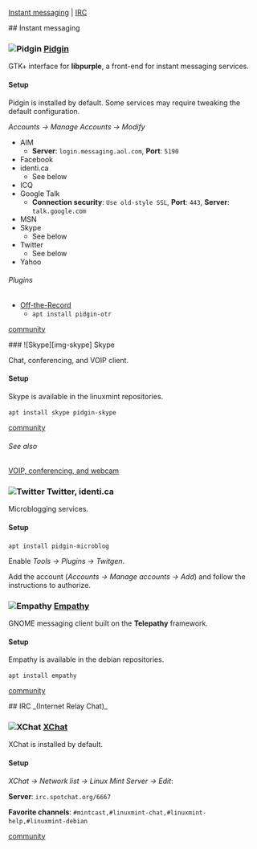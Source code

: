 [Instant messaging][anchor-instant-messaging] | [IRC][anchor-irc]

[anchor-instant-messaging]: #wiki-instant-messaging
[anchor-irc]: #wiki-irc

<a id="instant-messaging"/>
## Instant messaging

### ![][img-pidgin] [Pidgin][homepage-pidgin]

GTK+ interface for **libpurple**, a front-end for instant messaging services.  

#### Setup

Pidgin is installed by default.  Some services may require tweaking the default configuration.

_Accounts -> Manage Accounts -> Modify_

* AIM
    * **Server**: `login.messaging.aol.com`,  **Port**: `5190`
* Facebook
* identi.ca
    * See below
* ICQ
* Google Talk
    * **Connection security**: `Use old-style SSL`,  **Port**: `443`,  **Server**: `talk.google.com`
* MSN
* Skype
    * See below
* Twitter
    * See below
* Yahoo

###### Plugins

<a id="otr-messaging"/>

* [Off-the-Record][link-plugin-otr]  
    * `apt install pidgin-otr`

[community][community-pidgin]

<a id="skype" />
### ![Skype][img-skype] Skype 

Chat, conferencing, and VOIP client.

#### Setup

Skype is available in the linuxmint repositories.

`apt install skype pidgin-skype`

[community][community-skype]

###### See also
[VOIP, conferencing, and webcam][anchor-voip]

### ![][img-twitter] Twitter, identi.ca

Microblogging services.

#### Setup

`apt install pidgin-microblog`

Enable _Tools -> Plugins -> Twitgen_.

Add the account (_Accounts -> Manage accounts -> Add_) and follow the instructions to authorize.

### ![][img-empathy] [Empathy][homepage-empathy]

GNOME messaging client built on the **Telepathy** framework.

#### Setup

Empathy is available in the debian repositories.

`apt install empathy`

[community][community-empathy]

<a id="irc"/>
## IRC _(Internet Relay Chat)_

### ![][img-xchat] [XChat][homepage-xchat]

XChat is installed by default.

#### Setup

_XChat -> Network list -> Linux Mint Server -> Edit_:  

**Server**: `irc.spotchat.org/6667`

**Favorite channels**: `#mintcast,#linuxmint-chat,#linuxmint-help,#linuxmint-debian`

[community][community-xchat]

[anchor-voip]: Audio-&-Video#wiki-voip

[community-empathy]: http://community.linuxmint.com/software/view/empathy
[community-pidgin]: http://community.linuxmint.com/software/view/pidgin
[community-skype]: http://community.linuxmint.com/software/view/skype
[community-xchat]: http://community.linuxmint.com/software/view/xchat

[homepage-empathy]: http://live.gnome.org/Empathy
[homepage-pidgin]: http://www.pidgin.im/
[homepage-xchat]: http://xchat.org/

[img-empathy]: image/empathy.png "Empathy"
[img-pidgin]: image/pidgin.png "Pidgin"
[img-skype]: image/skype.png "Skype"
[img-twitter]: image/twitter.png "Twitter"
[img-xchat]: image/xchat.png "XChat"

[link-plugin-otr]: http://www.cypherpunks.ca/otr/debian-install/otr-setup.html